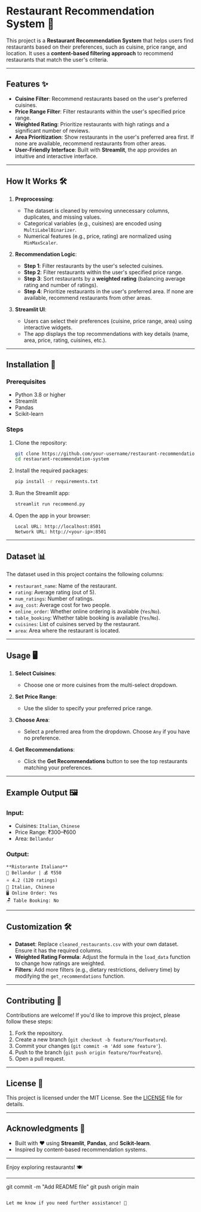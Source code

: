 
# Restaurant Recommendation System 🍴

This project is a **Restaurant Recommendation System** that helps users find restaurants based on their preferences, such as cuisine, price range, and location. It uses a **content-based filtering approach** to recommend restaurants that match the user's criteria.

---

## Features ✨

- **Cuisine Filter**: Recommend restaurants based on the user's preferred cuisines.
- **Price Range Filter**: Filter restaurants within the user's specified price range.
- **Weighted Rating**: Prioritize restaurants with high ratings and a significant number of reviews.
- **Area Prioritization**: Show restaurants in the user's preferred area first. If none are available, recommend restaurants from other areas.
- **User-Friendly Interface**: Built with **Streamlit**, the app provides an intuitive and interactive interface.

---

## How It Works 🛠️

1. **Preprocessing**:
   - The dataset is cleaned by removing unnecessary columns, duplicates, and missing values.
   - Categorical variables (e.g., cuisines) are encoded using `MultiLabelBinarizer`.
   - Numerical features (e.g., price, rating) are normalized using `MinMaxScaler`.

2. **Recommendation Logic**:
   - **Step 1**: Filter restaurants by the user's selected cuisines.
   - **Step 2**: Filter restaurants within the user's specified price range.
   - **Step 3**: Sort restaurants by a **weighted rating** (balancing average rating and number of ratings).
   - **Step 4**: Prioritize restaurants in the user's preferred area. If none are available, recommend restaurants from other areas.

3. **Streamlit UI**:
   - Users can select their preferences (cuisine, price range, area) using interactive widgets.
   - The app displays the top recommendations with key details (name, area, price, rating, cuisines, etc.).

---

## Installation 🚀

### Prerequisites
- Python 3.8 or higher
- Streamlit
- Pandas
- Scikit-learn

### Steps
1. Clone the repository:
   ```bash
   git clone https://github.com/your-username/restaurant-recommendation-system.git
   cd restaurant-recommendation-system
   ```

2. Install the required packages:
   ```bash
   pip install -r requirements.txt
   ```

3. Run the Streamlit app:
   ```bash
   streamlit run recommend.py
   ```

4. Open the app in your browser:
   ```
   Local URL: http://localhost:8501
   Network URL: http://<your-ip>:8501
   ```

---

## Dataset 📊

The dataset used in this project contains the following columns:
- `restaurant_name`: Name of the restaurant.
- `rating`: Average rating (out of 5).
- `num_ratings`: Number of ratings.
- `avg_cost`: Average cost for two people.
- `online_order`: Whether online ordering is available (`Yes`/`No`).
- `table_booking`: Whether table booking is available (`Yes`/`No`).
- `cuisines`: List of cuisines served by the restaurant.
- `area`: Area where the restaurant is located.

---

## Usage 🖥️

1. **Select Cuisines**:
   - Choose one or more cuisines from the multi-select dropdown.

2. **Set Price Range**:
   - Use the slider to specify your preferred price range.

3. **Choose Area**:
   - Select a preferred area from the dropdown. Choose `Any` if you have no preference.

4. **Get Recommendations**:
   - Click the **Get Recommendations** button to see the top restaurants matching your preferences.

---

## Example Output 🖼️

### Input:
- Cuisines: `Italian`, `Chinese`
- Price Range: ₹300–₹600
- Area: `Bellandur`

### Output:
```
**Ristorante Italiano**  
📍 Bellandur | 💰 ₹550  
⭐ 4.2 (120 ratings)  
🍴 Italian, Chinese  
🖥️ Online Order: Yes  
🪑 Table Booking: No
```

---

## Customization 🛠️

- **Dataset**: Replace `cleaned_restaurants.csv` with your own dataset. Ensure it has the required columns.
- **Weighted Rating Formula**: Adjust the formula in the `load_data` function to change how ratings are weighted.
- **Filters**: Add more filters (e.g., dietary restrictions, delivery time) by modifying the `get_recommendations` function.

---

## Contributing 🤝

Contributions are welcome! If you'd like to improve this project, please follow these steps:
1. Fork the repository.
2. Create a new branch (`git checkout -b feature/YourFeature`).
3. Commit your changes (`git commit -m 'Add some feature'`).
4. Push to the branch (`git push origin feature/YourFeature`).
5. Open a pull request.

---

## License 📄

This project is licensed under the MIT License. See the [LICENSE](LICENSE) file for details.

---

## Acknowledgments 🙏

- Built with ❤️ using **Streamlit**, **Pandas**, and **Scikit-learn**.
- Inspired by content-based recommendation systems.

---

Enjoy exploring restaurants! 🍽️

---
   git commit -m "Add README file"
   git push origin main
   ```

Let me know if you need further assistance! 🚀
